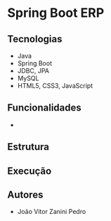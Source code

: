 # Spring Boot ERP

## Tecnologias
- Java
- Spring Boot
- JDBC, JPA
- MySQL
- HTML5, CSS3, JavaScript

## Funcionalidades
- 

## Estrutura


## Execução


## Autores
- João Vitor Zanini Pedro
